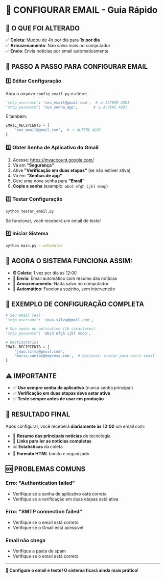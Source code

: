 # 📧 CONFIGURAR EMAIL - Guia Rápido

## 🎯 **O QUE FOI ALTERADO**

✅ **Coleta**: Mudou de 4x por dia para **1x por dia**  
✅ **Armazenamento**: Não salva mais no computador  
✅ **Envio**: Envia notícias por email automaticamente  

## 🚀 **PASSO A PASSO PARA CONFIGURAR EMAIL**

### **1️⃣ Editar Configuração**

Abra o arquivo `config_email.py` e altere:

```python
'smtp_username': 'seu_email@gmail.com',  # ⚠️ ALTERE AQUI
'smtp_password': 'sua_senha_app',       # ⚠️ ALTERE AQUI
```

E também:

```python
EMAIL_RECIPIENTS = [
    'seu_email@gmail.com',  # ⚠️ ALTERE AQUI
]
```

### **2️⃣ Obter Senha de Aplicativo do Gmail**

1. Acesse: https://myaccount.google.com/
2. Vá em **"Segurança"**
3. Ative **"Verificação em duas etapas"** (se não estiver ativa)
4. Vá em **"Senhas de app"**
5. Gere uma nova senha para **"Email"**
6. **Copie a senha** (exemplo: `abcd efgh ijkl mnop`)

### **3️⃣ Testar Configuração**

```cmd
python testar_email.py
```

Se funcionar, você receberá um email de teste!

### **4️⃣ Iniciar Sistema**

```cmd
python main.py --scheduler
```

## 📅 **AGORA O SISTEMA FUNCIONA ASSIM:**

- **⏰ Coleta**: 1 vez por dia às 12:00
- **📧 Envio**: Email automático com resumo das notícias
- **💾 Armazenamento**: Nada salvo no computador
- **🔄 Automático**: Funciona sozinho, sem intervenção

## 🔧 **EXEMPLO DE CONFIGURAÇÃO COMPLETA**

```python
# Seu email real
'smtp_username': 'joao.silva@gmail.com',

# Sua senha de aplicativo (16 caracteres)
'smtp_password': 'abcd efgh ijkl mnop',

# Destinatários
EMAIL_RECIPIENTS = [
    'joao.silva@gmail.com',
    'maria.santos@empresa.com',  # Opcional: enviar para outro email
]
```

## ⚠️ **IMPORTANTE**

- ✅ **Use sempre senha de aplicativo** (nunca senha principal)
- ✅ **Verificação em duas etapas deve estar ativa**
- ✅ **Teste sempre antes de usar em produção**

## 🎉 **RESULTADO FINAL**

Após configurar, você receberá **diariamente às 12:00** um email com:

- 📰 **Resumo das principais notícias** de tecnologia
- 🔗 **Links para ler as notícias completas**
- 📊 **Estatísticas** da coleta
- 🎨 **Formato HTML** bonito e organizado

## 🆘 **PROBLEMAS COMUNS**

### **Erro: "Authentication failed"**
- Verifique se a senha de aplicativo está correta
- Verifique se a verificação em duas etapas está ativa

### **Erro: "SMTP connection failed"**
- Verifique se o email está correto
- Verifique se o Gmail está acessível

### **Email não chega**
- Verifique a pasta de spam
- Verifique se o email está correto

---

**🎯 Configure o email e teste! O sistema ficará ainda mais prático!**
